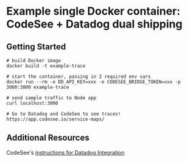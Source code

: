 # Example single Docker container: CodeSee + Datadog dual shipping

## Getting Started

```
# build Docker image
docker build -t example-trace

# start the container, passing in 2 required env vars
docker run --rm -e DD_API_KEY=xxx -e CODESEE_BRIDGE_TOKEN=xxx -p 3000:3000 example-trace

# send sample traffic to Node app
curl localhost:3000

# Go to Datadog and CodeSee to see traces!
https://app.codesee.io/service-maps/
```

## Additional Resources
CodeSee's [instructions for Datadog Integration](https://docs.codesee.io/docs/integration-with-datadog)

